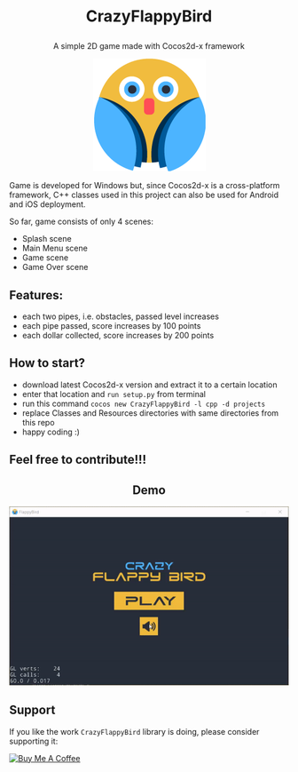 # <p align="center">CrazyFlappyBird</p>
<p align="center">A simple 2D game made with Cocos2d-x framework</p>

<p align="center">
  <img alt="Flappy Bird" src="https://github.com/m-peko/CrazyFlappyBird/blob/master/Resources/Bird.png"/>
</p>

Game is developed for Windows but, since Cocos2d-x is a cross-platform framework, C++ classes used in this project can also be used for Android and iOS deployment.

So far, game consists of only 4 scenes:
  - Splash scene
  - Main Menu scene
  - Game scene
  - Game Over scene

## Features:
  - each two pipes, i.e. obstacles, passed level increases
  - each pipe passed, score increases by 100 points
  - each dollar collected, score increases by 200 points

## How to start?
  - download latest Cocos2d-x version and extract it to a certain location
  - enter that location and `run setup.py` from terminal
  - run this command `cocos new CrazyFlappyBird -l cpp -d projects`
  - replace Classes and Resources directories with same directories from this repo
  - happy coding :)
  
## Feel free to contribute!!!

<h2 align="center">Demo</h2>
<p align="center">
  <img alt="Demo" src="https://github.com/m-peko/CrazyFlappyBird/blob/master/Demo.gif"/>
</p>

## Support

If you like the work `CrazyFlappyBird` library is doing, please consider supporting it:

<a href="https://www.buymeacoffee.com/mpeko" target="_blank"><img src="https://cdn.buymeacoffee.com/buttons/v2/default-red.png" alt="Buy Me A Coffee" style="height: 60px !important;width: 217px !important;" ></a>
